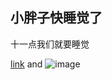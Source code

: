 ## 小胖子快睡觉了

十一点我们就要睡觉

[link](http://wx1.sinaimg.cn/mw690/648ac377gy1fdddtt8bjkj21kw0w010n.jpg) and ![image](src)
